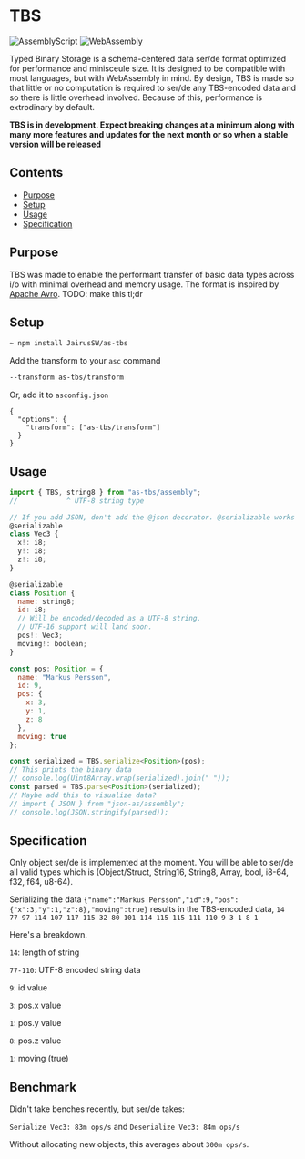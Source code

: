 # TBS
![AssemblyScript](https://img.shields.io/badge/AssemblyScript-blue)
![WebAssembly](https://img.shields.io/badge/WebAssemby-purple)

Typed Binary Storage is a schema-centered data ser/de format optimized for performance and minisceule size. It is designed to be compatible with most languages, but with WebAssembly in mind. By design, TBS is made so that little or no computation is required to ser/de any TBS-encoded data and so there is little overhead involved. Because of this, performance is extrodinary by default.

**TBS is in development. Expect breaking changes at a minimum along with many more features and updates for the next month or so when a stable version will be released**

## Contents

- [Purpose](#purpose)
- [Setup](#setup)
- [Usage](#usage)
- [Specification](#specification)

## Purpose

TBS was made to enable the performant transfer of basic data types across i/o with minimal overhead and memory usage. The format is inspired by [Apache Avro](https://avro.apache.org/).
TODO: make this tl;dr

## Setup

```bash
~ npm install JairusSW/as-tbs
```

Add the transform to your `asc` command

```bash
--transform as-tbs/transform
```

Or, add it to `asconfig.json`

```
{
  "options": {
    "transform": ["as-tbs/transform"]
  }
}
```

## Usage

```js
import { TBS, string8 } from "as-tbs/assembly";
//            ^ UTF-8 string type

// If you add JSON, don't add the @json decorator. @serializable works here.
@serializable
class Vec3 {
  x!: i8;
  y!: i8;
  z!: i8;
}

@serializable
class Position {
  name: string8;
  id: i8;
  // Will be encoded/decoded as a UTF-8 string.
  // UTF-16 support will land soon.
  pos!: Vec3;
  moving!: boolean;
}

const pos: Position = {
  name: "Markus Persson",
  id: 9,
  pos: {
    x: 3,
    y: 1,
    z: 8
  },
  moving: true
};

const serialized = TBS.serialize<Position>(pos);
// This prints the binary data
// console.log(Uint8Array.wrap(serialized).join(" "));
const parsed = TBS.parse<Position>(serialized);
// Maybe add this to visualize data?
// import { JSON } from "json-as/assembly";
// console.log(JSON.stringify(parsed));
```

## Specification

Only object ser/de is implemented at the moment. You will be able to ser/de all valid types which is (Object/Struct, String16, String8, Array<T>, bool, i8-64, f32, f64, u8-64).

Serializing the data `{"name":"Markus Persson","id":9,"pos":{"x":3,"y":1,"z":8},"moving":true}` results in the TBS-encoded data,
`14 77 97 114 107 117 115 32 80 101 114 115 115 111 110 9 3 1 8 1`

Here's a breakdown.

`14`: length of string

`77-110`: UTF-8 encoded string data

`9`: id value

`3`: pos.x value

`1`: pos.y value

`8`: pos.z value

`1`: moving (true)
## Benchmark

Didn't take benches recently, but ser/de takes:

`Serialize Vec3: 83m ops/s`
and
`Deserialize Vec3: 84m ops/s`

Without allocating new objects, this averages about `300m ops/s`.